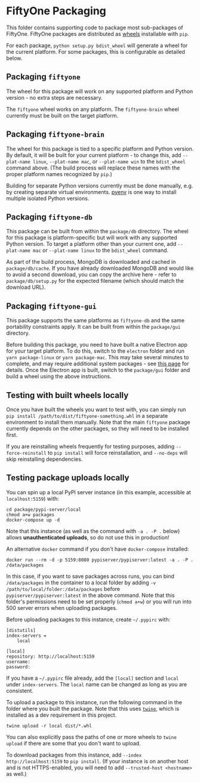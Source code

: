 # FiftyOne Packaging

This folder contains supporting code to package most sub-packages of FiftyOne.
FiftyOne packages are distributed as [wheels](https://pythonwheels.com/)
installable with `pip`.

For each package, `python setup.py bdist_wheel` will generate a wheel for the
current platform. For some packages, this is configurable as detailed below.

## Packaging `fiftyone`

The wheel for this package will work on any supported platform and Python
version - no extra steps are necessary.

The `fiftyone` wheel works on any platform. The `fiftyone-brain` wheel
currently must be built on the target platform.

## Packaging `fiftyone-brain`

The wheel for this package is tied to a specific platform and Python version.
By default, it will be built for your current platform - to change this, add
`--plat-name linux`, `--plat-name mac`, or `--plat-name win` to the
`bdist_wheel` command above. (The build process will replace these names with
the proper platform names recognized by `pip`.)

Building for separate Python versions currently must be done manually, e.g. by
creating separate virtual environments. [pyenv](https://github.com/pyenv/pyenv)
is one way to install multiple isolated Python versions.

## Packaging `fiftyone-db`

This package can be built from within the `package/db` directory. The wheel for
this package is platform-specific but will work with any supported Python
version. To target a platform other than your current one, add
`--plat-name mac` or `--plat-name linux` to the `bdist_wheel` command.

As part of the build process, MongoDB is downloaded and cached in
`package/db/cache`. If you have already downloaded MongoDB and would like to
avoid a second download, you can copy the archive here - refer to
`package/db/setup.py` for the expected filename (which should match the
download URL).

## Packaging `fiftyone-gui`

This package supports the same platforms as `fiftyone-db` and the same
portability constraints apply. It can be built from within the `package/gui`
directory.

Before building this package, you need to have built a native Electron app for
your target platform. To do this, switch to the `electron` folder and run
`yarn package-linux` or `yarn package-mac`. This may take several minutes to
complete, and may require additional system packages - see
[this page](https://www.electron.build/multi-platform-build) for details. Once
the Electron app is built, switch to the `package/gui` folder and build a wheel
using the above instructions.

## Testing with built wheels locally

Once you have built the wheels you want to test with, you can simply run
`pip install /path/to/dist/fiftyone-something.whl` in a separate environment to
install them manually. Note that the main `fiftyone` package currently depends
on the other packages, so they will need to be installed first.

If you are reinstalling wheels frequently for testing purposes, adding
`--force-reinstall` to `pip install` will force reinstallation, and `--no-deps`
will skip reinstalling dependencies.

## Testing package uploads locally

You can spin up a local PyPI server instance (in this example, accessible at
`localhost:5159`) with:

```
cd package/pypi-server/local
chmod a+w packages
docker-compose up -d
```

Note that this instance (as well as the command with `-a . -P .` below) allows
**unauthenticated uploads**, so do not use this in production!

An alternative `docker` command if you don't have `docker-compose` installed:

```
docker run --rm -d -p 5159:8080 pypiserver/pypiserver:latest -a . -P . /data/packages
```

In this case, if you want to save packages across runs, you can bind
`/data/packages` in the container to a local folder by adding
`-v /path/to/local/folder:/data/packages` before `pypiserver/pypiserver:latest`
in the above command. Note that this folder's permissions need to be set
properly (`chmod a+w`) or you will run into 500 server errors when uploading
packages.

Before uploading packages to this instance, create `~/.pypirc` with:

```
[distutils]
index-servers =
    local

[local]
repository: http://localhost:5159
username:
password:
```

If you have a `~/.pypirc` file already, add the `[local]` section and `local`
under `index-servers`. The `local` name can be changed as long as you are
consistent.

To upload a package to this instance, run the following command in the folder
where you built the package. Note that this uses
[`twine`](https://pypi.org/project/twine/), which is installed as a dev
requirement in this project.

```
twine upload -r local dist/*.whl
```

You can also explicitly pass the paths of one or more wheels to `twine upload`
if there are some that you don't want to upload.

To download packages from this instance, add `--index http://localhost:5159` to
`pip install`. (If your instance is on another host and is not HTTPS-enabled,
you will need to add `--trusted-host <hostname>` as well.)
